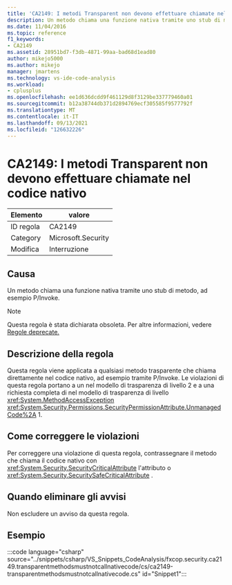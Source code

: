 ```yaml
---
title: 'CA2149: I metodi Transparent non devono effettuare chiamate nel codice nativo'
description: Un metodo chiama una funzione nativa tramite uno stub di metodo, ad esempio P/Invoke.
ms.date: 11/04/2016
ms.topic: reference
f1_keywords:
- CA2149
ms.assetid: 28951bd7-f3db-4871-99aa-bad68d1ead80
author: mikejo5000
ms.author: mikejo
manager: jmartens
ms.technology: vs-ide-code-analysis
ms.workload:
- cplusplus
ms.openlocfilehash: ee1d636dcdd9f461129d8f3129be337779460a01
ms.sourcegitcommit: b12a38744db371d2894769ecf305585f9577792f
ms.translationtype: MT
ms.contentlocale: it-IT
ms.lasthandoff: 09/13/2021
ms.locfileid: "126632226"
---
```

# <a name="ca2149-transparent-methods-must-not-call-into-native-code"></a>CA2149: I metodi Transparent non devono effettuare chiamate nel codice nativo

|Elemento|valore|
|-|-|
|ID regola|CA2149|
|Category|Microsoft.Security|
|Modifica|Interruzione|

## <a name="cause"></a>Causa
Un metodo chiama una funzione nativa tramite uno stub di metodo, ad esempio P/Invoke.

> [!NOTE]
> Questa regola è stata dichiarata obsoleta. Per altre informazioni, vedere [Regole deprecate.](fxcop-unported-deprecated-rules.md)

## <a name="rule-description"></a>Descrizione della regola
Questa regola viene applicata a qualsiasi metodo trasparente che chiama direttamente nel codice nativo, ad esempio tramite P/Invoke. Le violazioni di questa regola portano a un nel modello di trasparenza di livello 2 e a una richiesta completa di nel modello di trasparenza di livello <xref:System.MethodAccessException> <xref:System.Security.Permissions.SecurityPermissionAttribute.UnmanagedCode%2A> 1.

## <a name="how-to-fix-violations"></a>Come correggere le violazioni
Per correggere una violazione di questa regola, contrassegnare il metodo che chiama il codice nativo con <xref:System.Security.SecurityCriticalAttribute> l'attributo o <xref:System.Security.SecuritySafeCriticalAttribute> .

## <a name="when-to-suppress-warnings"></a>Quando eliminare gli avvisi
Non escludere un avviso da questa regola.

## <a name="example"></a>Esempio
:::code language="csharp" source="../snippets/csharp/VS_Snippets_CodeAnalysis/fxcop.security.ca2149.transparentmethodsmustnotcallnativecode/cs/ca2149-transparentmethodsmustnotcallnativecode.cs" id="Snippet1":::

